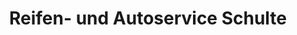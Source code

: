 ---
title: "Reifen- und Autoservice Schulte"
url: /borgholzhausen/reifen-und-autoservice-schulte/
shop: Reifen
---